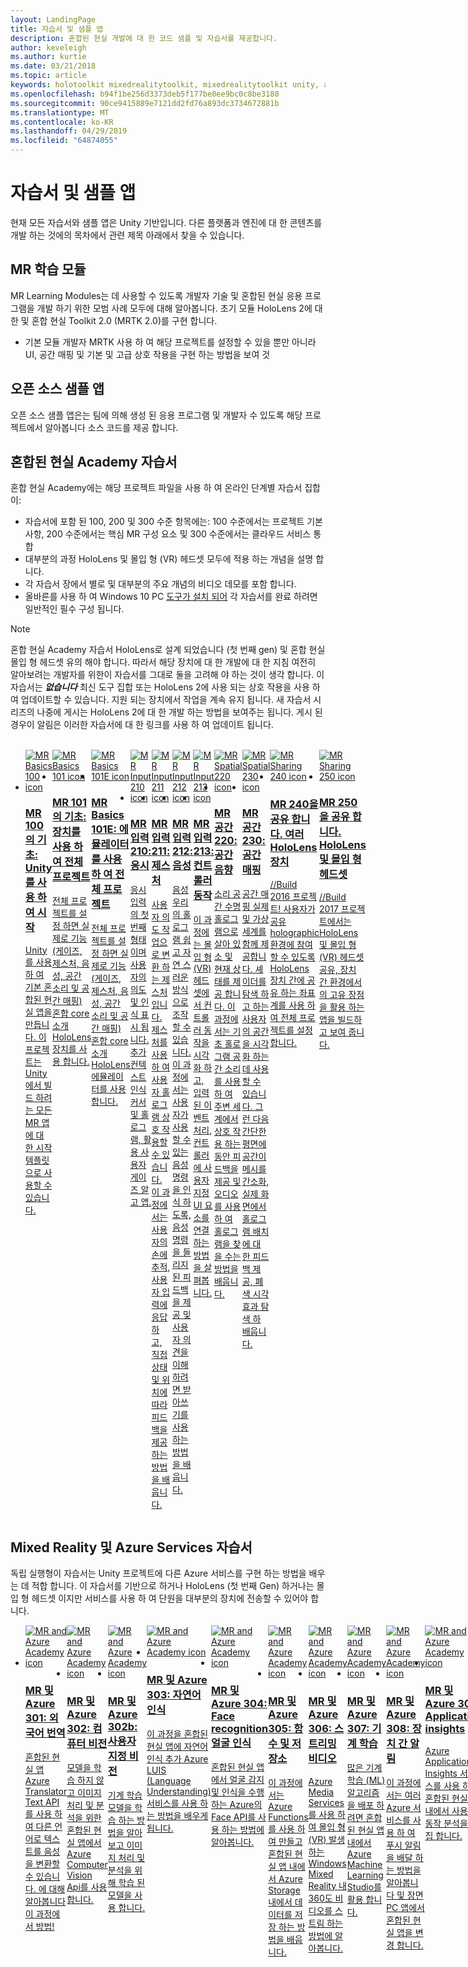 ```yaml
---
layout: LandingPage
title: 자습서 및 샘플 앱
description: 혼합된 현실 개발에 대 한 코드 샘플 및 자습서를 제공합니다.
author: keveleigh
ms.author: kurtie
ms.date: 03/21/2018
ms.topic: article
keywords: holotoolkit mixedrealitytoolkit, mixedrealitytoolkit unity, academy, 자습서
ms.openlocfilehash: b94f1be256d3373deb5f177be0ee9bc0c8be3180
ms.sourcegitcommit: 90ce9415889e7121dd2fd76a893dc3734672881b
ms.translationtype: MT
ms.contentlocale: ko-KR
ms.lasthandoff: 04/29/2019
ms.locfileid: "64874055"
---
```

# <a name="tutorials-and-sample-apps"></a>자습서 및 샘플 앱

현재 모든 자습서와 샘플 앱은 Unity 기반입니다.  다른 플랫폼과 엔진에 대 한 콘텐츠를 개발 하는 것에의 목차에서 관련 제목 아래에서 찾을 수 있습니다.

## <a name="mr-learning-modules"></a>MR 학습 모듈

MR Learning Modules는 데 사용할 수 있도록 개발자 기술 및 혼합된 현실 응용 프로그램을 개발 하기 위한 모범 사례 모두에 대해 알아봅니다.  초기 모듈 HoloLens 2에 대 한 및 혼합 현실 Toolkit 2.0 (MRTK 2.0)를 구현 합니다.
* 기본 모듈 개발자 MRTK 사용 하 여 해당 프로젝트를 설정할 수 있을 뿐만 아니라 UI, 공간 매핑 및 기본 및 고급 상호 작용을 구현 하는 방법을 보여 것

## <a name="open-source-sample-apps"></a>오픈 소스 샘플 앱

오픈 소스 샘플 앱은는 팀에 의해 생성 된 응용 프로그램 및 개발자 수 있도록 해당 프로젝트에서 알아봅니다 소스 코드를 제공 합니다.

## <a name="mixed-reality-academy-tutorials"></a>혼합된 현실 Academy 자습서

혼합 현실 Academy에는 해당 프로젝트 파일을 사용 하 여 온라인 단계별 자습서 집합이: 
* 자습서에 포함 된 100, 200 및 300 수준 항목에는: 100 수준에서는 프로젝트 기본 사항, 200 수준에서는 핵심 MR 구성 요소 및 300 수준에서는 클라우드 서비스 통합
* 대부분의 과정 HoloLens 및 몰입 형 (VR) 헤드셋 모두에 적용 하는 개념을 설명 합니다. 
* 각 자습서 장에서 별로 및 대부분의 주요 개념의 비디오 데모를 포함 합니다. 
* 올바른를 사용 하 여 Windows 10 PC [도구가 설치 되어](install-the-tools.md) 각 자습서를 완료 하려면 일반적인 필수 구성 됩니다.

>[!NOTE]
>혼합 현실 Academy 자습서 HoloLens로 설계 되었습니다 (첫 번째 gen) 및 혼합 현실 몰입 형 헤드셋 유의 해야 합니다.  따라서 해당 장치에 대 한 개발에 대 한 지침 여전히 알아보려는 개발자를 위한이 자습서를 그대로 둘을 고려해 야 하는 것이 생각 합니다.  이 자습서는 **_없습니다_** 최신 도구 집합 또는 HoloLens 2에 사용 되는 상호 작용을 사용 하 여 업데이트할 수 있습니다.  지원 되는 장치에서 작업을 계속 유지 됩니다. 새 자습서 시리즈의 나중에 게시는 HoloLens 2에 대 한 개발 하는 방법을 보여주는 됩니다.  게시 된 경우이 알림은 이러한 자습서에 대 한 링크를 사용 하 여 업데이트 됩니다.

<br>
<ul id="cardtypes-W" class="cardsW panelContent" style="display: flex; margin-top: 0px;">
                            <li>
                                    <a href="holograms-100.md" title="MR Basics 100" data-linktype="absolute-path">
                                    <div class="cardSize">
                                        <div class="cardPadding">
                                            <div class="card">
                                                <div class="cardImageOuter">
                                                    <div class="cardImage">
                                                        <img src="images/Holograms100.jpg" alt="MR Basics 100 icon">
                                                    </div>
                                                </div>
                                                <div class="cardText">
                                                    <h3>MR 100의 기초: Unity를 사용 하 여 시작</h3>
                                                    <p>Unity를 사용 하 여 기본 혼합된 현실 앱을 만듭니다. 이 프로젝트는 Unity에서 빌드 하려는 모든 MR 앱에 대 한 시작 템플릿으로 사용할 수 있습니다.</p>
                                                </div>
                                            </div>
                                        </div>
                                    </div>
                               </a>
                            </li>
                            <li>
                                  <a href="holograms-101.md" title="MR Basics 101" data-linktype="absolute-path">
                                    <div class="cardSize">
                                        <div class="cardPadding">
                                            <div class="card">
                                                <div class="cardImageOuter">
                                                    <div class="cardImage">
                                                        <img src="images/Holograms101.jpg" alt="MR Basics 101 icon">
                                                    </div>
                                                </div>
                                                <div class="cardText">
                                                    <h3>MR 101의 기초: 장치를 사용 하 여 전체 프로젝트</h3>
                                                    <p>전체 프로젝트를 설정 하면 실제로 기능 (게이즈, 제스처, 음성, 공간 소리 및 공간 매핑) 혼합 core 소개 HoloLens 장치를 사용 합니다.</p>
                                                </div>
                                            </div>
                                        </div>
                                    </div>
                               </a>
                            </li>
                            <li>
                                <a href="holograms-101e.md" title="MR Basics 101E" data-linktype="absolute-path">
                                    <div class="cardSize">
                                        <div class="cardPadding">
                                            <div class="card">
                                                <div class="cardImageOuter">
                                                    <div class="cardImage">
                                                        <img src="images/Holograms101E.jpg" alt="MR Basics 101E icon">
                                                    </div>
                                                </div>
                                                <div class="cardText">
                                                    <h3>MR Basics 101E: 에뮬레이터를 사용 하 여 전체 프로젝트</h3>
                                                    <p>전체 프로젝트를 설정 하면 실제로 기능 (게이즈, 제스처, 음성, 공간 소리 및 공간 매핑) 혼합 core 소개 HoloLens 에뮬레이터를 사용 합니다.</p>
                                                </div>
                                            </div>
                                        </div>
                                    </div>
                                  </a>
                            </li>
                            <li>
                             <a href="holograms-210.md" title="MR Input 210" data-linktype="absolute-path">
                              <div class="cardSize">
                                  <div class="cardPadding">
                                      <div class="card">
                                          <div class="cardImageOuter">
                                              <div class="cardImage">
                                                  <img src="images/Holograms210.jpg" alt="MR Input 210 icon">
                                              </div>
                                          </div>
                                          <div class="cardText">
                                              <h3>MR 입력 210: 응시</h3>
                                              <p>응시 입력의 첫 번째 형태 이며 사용자의 의도 및 인식 표시 됩니다. 추가 컨텍스트 인식 커서 및 홀로그램, 활용 사용자 게이즈 알고 앱.</p>
                                          </div>
                                      </div>
                                  </div>
                              </div>
                               </a>
                            </li>
                            <li>
                            <a href="holograms-211.md" title="MR Input 211" data-linktype="absolute-path">
                              <div class="cardSize">
                                  <div class="cardPadding">
                                      <div class="card">
                                          <div class="cardImageOuter">
                                              <div class="cardImage">
                                                  <img src="images/Holograms211.jpg" alt="MR Input 211 icon">
                                              </div>
                                          </div>
                                          <div class="cardText">
                                              <h3>MR 입력 211: 제스처</h3>
                                              <p>사용자 의도 작업으로 변환 하는 제스처입니다. 제스처를 사용 하 여 사용자 홀로그램 상호 작용할 수 있습니다. 이 과정에서는 사용자의 손에 추적, 사용자 입력에 응답 하 고, 직접 상태 및 위치에 따라 피드백을 제공 하는 방법을 배웁니다.</p>
                                          </div>
                                      </div>
                                  </div>
                              </div>
                              </a>
                            </li>         
                            <li>
                             <a href="holograms-212.md" title="MR Input 212" data-linktype="absolute-path">
                              <div class="cardSize">
                                  <div class="cardPadding">
                                      <div class="card">
                                          <div class="cardImageOuter">
                                              <div class="cardImage">
                                                  <img src="images/Holograms212.jpg" alt="MR Input 212 icon">
                                              </div>
                                          </div>
                                          <div class="cardText">
                                              <h3>MR 입력 212: 음성</h3>
                                              <p>음성 우리의 홀로그램 쉽고 자연 스러운 방식으로 조작할 수 있습니다. 이 과정에서는 사용자가 사용할 수 있는 음성 명령을 인식 하도록, 음성 명령을 들리지 된 피드백을 제공 및 사용자 의견을 이해 하려면 받아쓰기를 사용 하는 방법을 배웁니다.</p>
                                          </div>
                                      </div>
                                  </div>
                              </div>
                              </a>
                            </li>
                             <li>
                              <a href="mixed-reality-213.md" title="MR Input 213" data-linktype="absolute-path">
                              <div class="cardSize">
                                  <div class="cardPadding">
                                      <div class="card">
                                          <div class="cardImageOuter">
                                              <div class="cardImage">
                                                  <img src="images/MR213v2.jpg" alt="MR Input 213 icon">
                                              </div>
                                          </div>
                                          <div class="cardText">
                                              <h3>MR 입력 213: 컨트롤러 동작</h3>
                                              <p>이 과정에는 몰입 형 (VR) 헤드셋에서 컨트롤러 동작을 시각화 하 고, 입력된 이벤트 처리, 컨트롤러에 사용자 지정 UI 요소를 연결 하는 방법을 살펴봅니다.</p>
                                          </div>
                                      </div>
                                  </div>
                              </div>
                              </a>
                            </li>   
                              <li>
                              <a href="holograms-220.md" title="MR Spatial 220" data-linktype="absolute-path">
                              <div class="cardSize">
                                  <div class="cardPadding">
                                      <div class="card">
                                          <div class="cardImageOuter">
                                              <div class="cardImage">
                                                  <img src="images/Holograms220b.jpg" alt="MR Spatial 220 icon">
                                              </div>
                                          </div>
                                          <div class="cardText">
                                              <h3>MR 공간 220: 공간 음향</h3>
                                              <p>소리 공간 수명 홀로그램으로 살아 있 소 및 현재 상태를 제공 합니다. 이 과정에서는 기초 홀로그램 공간 소리를 사용 하 여 주변 세계에서 상호 작용 하는 동안 피드백을 제공 및 오디오를 사용 하 여 홀로그램을 찾을 수는 방법을 배웁니다.</p>
                                          </div>
                                      </div>
                                  </div>
                              </div>
                              </a>
                            </li>      
                               <li>
                               <a href="holograms-230.md" title="MR Spatial 230" data-linktype="absolute-path">
                              <div class="cardSize">
                                  <div class="cardPadding">
                                      <div class="card">
                                          <div class="cardImageOuter">
                                              <div class="cardImage">
                                                  <img src="images/Holograms230.jpg" alt="MR Spatial 230 icon">
                                              </div>
                                          </div>
                                          <div class="cardText">
                                              <h3>MR 공간 230: 공간 매핑</h3>
                                              <p>공간 매핑 실제 및 가상 세계를 함께 제공합니다. 셰이더를 탐색 하 고 하는 사용자의 공간을 시각화 하는 데 사용할 수 있습니다. 그런 다음 간단한 평면에 공간이 메시를 간소화, 실제 화면에서 홀로그램 배치에 대 한 피드백 제공, 폐색 시각 효과 탐색 하 배웁니다.</p>
                                          </div>
                                      </div>
                                  </div>
                              </div>
                             </a>
                            </li> 
                                <li>
                                <a href="holograms-240.md" title="MR Sharing 240" data-linktype="absolute-path">
                              <div class="cardSize">
                                  <div class="cardPadding">
                                      <div class="card">
                                          <div class="cardImageOuter">
                                              <div class="cardImage">
                                                  <img src="images/Holograms240.jpg" alt="MR Sharing 240 icon">
                                              </div>
                                          </div>
                                          <div class="cardText">
                                              <h3>MR 240을 공유 합니다. 여러 HoloLens 장치</h3>
                                              <p>//Build 2016 프로젝트! 사용자가 공유 holographic 환경에 참여할 수 있도록 HoloLens 장치 간에 공유 하는 좌표계를 사용 하 여 전체 프로젝트를 설정 합니다.</p>
                                          </div>
                                      </div>
                                  </div>
                              </div>
                             </a>
                            </li> 
                                 <li>
                                   <a href="mixed-reality-250.md" title="MR 250 공유" data-linktype="absolute-path">
                              <div class="cardSize">
                                  <div class="cardPadding">
                                      <div class="card">
                                          <div class="cardImageOuter">
                                              <div class="cardImage">
                                                  <img src="images/MR250-new.jpg" alt="MR Sharing 250 icon">
                                              </div>
                                          </div>
                                          <div class="cardText">
                                              <h3>MR 250을 공유 합니다. HoloLens 및 몰입 형 헤드셋</h3>
                                              <p>//Build 2017 프로젝트에서는 HoloLens 및 몰입 형 (VR) 헤드셋 공유, 장치 간 환경에서의 고유 장점을 활용 하는 앱을 빌드하고 보여 줍니다.</p>
                                          </div>
                                      </div>
                                  </div>
                              </div>
                              </a>
                            </li> 
</ul>

## <a name="mixed-reality-and-azure-services-tutorials"></a>Mixed Reality 및 Azure Services 자습서

독립 실행형이 자습서는 Unity 프로젝트에 다른 Azure 서비스를 구현 하는 방법을 배우는 데 적합 합니다.  이 자습서를 기반으로 하거나 HoloLens (첫 번째 Gen) 하거나는 몰입 형 헤드셋 이지만 서비스를 사용 하 여 단원을 대부분의 장치에 전송할 수 있어야 합니다.

<ul id="cardtypes-W" class="cardsW panelContent" style="display: flex; margin-top: 0px;">
    <li>
                                   <a href="mr-azure-301.md" title="MR 및 Azure 301" data-linktype="absolute-path">
                              <div class="cardSize">
                                  <div class="cardPadding">
                                      <div class="card">
                                          <div class="cardImageOuter">
                                              <div class="cardImage">
                                                  <img src="images/MR-Azure-AcademyTile.jpg" alt="MR and Azure Academy icon">
                                              </div>
                                          </div>
                                          <div class="cardText">
                                              <h3>MR 및 Azure 301: 외국어 번역</h3>
                                              <p>혼합된 현실 앱 Azure Translator Text API를 사용 하 여 다른 언어로 텍스트를 음성을 변환할 수 있습니다. 에 대해 알아봅니다이 과정에서 방법!</p>
                                          </div>
                                      </div>
                                  </div>
                              </div>
                              </a>
                            </li>
                                 <li>
                                   <a href="mr-azure-302.md" title="MR 및 302 Azure" data-linktype="absolute-path">
                              <div class="cardSize">
                                  <div class="cardPadding">
                                      <div class="card">
                                          <div class="cardImageOuter">
                                              <div class="cardImage">
                                                  <img src="images/MR-Azure-AcademyTile.jpg" alt="MR and Azure Academy icon">
                                              </div>
                                          </div>
                                          <div class="cardText">
                                              <h3>MR 및 Azure 302: 컴퓨터 비전</h3>
                                              <p>모델을 학습 하지 않고 이미지 처리 및 분석을 위한 혼합된 현실 앱에서 Azure Computer Vision Api를 사용 합니다.</p>
                                          </div>
                                      </div>
                                  </div>
                              </div>
                              </a>
                            </li>
                                 <li>
                                   <a href="mr-azure-302b.md" title="MR 및 Azure 302b" data-linktype="absolute-path">
                              <div class="cardSize">
                                  <div class="cardPadding">
                                      <div class="card">
                                          <div class="cardImageOuter">
                                              <div class="cardImage">
                                                  <img src="images/MR-Azure-AcademyTile.jpg" alt="MR and Azure Academy icon">
                                              </div>
                                          </div>
                                          <div class="cardText">
                                              <h3>MR 및 Azure 302b: 사용자 지정 비전</h3>
                                              <p>기계 학습 모델을 학습 하는 방법을 알아보고 이미지 처리 및 분석을 위해 학습 된 모델을 사용 합니다.</p>
                                          </div>
                                      </div>
                                  </div>
                              </div>
                              </a>
                            </li>                            
                                 <li>
                                   <a href="mr-azure-303.md" title="MR 및 Azure 303" data-linktype="absolute-path">
                              <div class="cardSize">
                                  <div class="cardPadding">
                                      <div class="card">
                                          <div class="cardImageOuter">
                                              <div class="cardImage">
                                                  <img src="images/MR-Azure-AcademyTile.jpg" alt="MR and Azure Academy icon">
                                              </div>
                                          </div>
                                          <div class="cardText">
                                              <h3>MR 및 Azure 303: 자연어 인식</h3>
                                              <p>이 과정을 혼합된 현실 앱에 자연어 인식 추가 Azure LUIS (Language Understanding) 서비스를 사용 하는 방법을 배우게 됩니다.</p>
                                          </div>
                                      </div>
                                  </div>
                              </div>
                              </a>
                            </li>
                                 <li>
                                   <a href="mr-azure-304.md" title="MR 및 Azure 304" data-linktype="absolute-path">
                              <div class="cardSize">
                                  <div class="cardPadding">
                                      <div class="card">
                                          <div class="cardImageOuter">
                                              <div class="cardImage">
                                                  <img src="images/MR-Azure-AcademyTile.jpg" alt="MR and Azure Academy icon">
                                              </div>
                                          </div>
                                          <div class="cardText">
                                              <h3>MR 및 Azure 304: Face recognition 얼굴 인식</h3>
                                              <p>혼합된 현실 앱에서 얼굴 감지 및 인식을 수행 하는 Azure의 Face API를 사용 하는 방법에 알아봅니다.</p>
                                          </div>
                                      </div>
                                  </div>
                              </div>
                              </a>
                            </li>
                                 <li>
                                   <a href="mr-azure-305.md" title="MR 및 Azure 305" data-linktype="absolute-path">
                              <div class="cardSize">
                                  <div class="cardPadding">
                                      <div class="card">
                                          <div class="cardImageOuter">
                                              <div class="cardImage">
                                                  <img src="images/MR-Azure-AcademyTile.jpg" alt="MR and Azure Academy icon">
                                              </div>
                                          </div>
                                          <div class="cardText">
                                              <h3>MR 및 Azure 305: 함수 및 저장소</h3>
                                              <p>이 과정에서는 Azure Functions를 사용 하 여 만들고 혼합된 현실 앱 내에서 Azure Storage 내에서 데이터를 저장 하는 방법을 배웁니다.</p>
                                          </div>
                                      </div>
                                  </div>
                              </div>
                              </a>
                            </li>
                                 <li>
                                   <a href="mr-azure-306.md" title="MR 및 Azure 306" data-linktype="absolute-path">
                              <div class="cardSize">
                                  <div class="cardPadding">
                                      <div class="card">
                                          <div class="cardImageOuter">
                                              <div class="cardImage">
                                                  <img src="images/MR-Azure-AcademyTile.jpg" alt="MR and Azure Academy icon">
                                              </div>
                                          </div>
                                          <div class="cardText">
                                              <h3>MR 및 Azure 306: 스트리밍 비디오</h3>
                                              <p>Azure Media Services를 사용 하 여 몰입 형 (VR) 발생 하는 Windows Mixed Reality 내 360도 비디오를 스트림 하는 방법에 알아봅니다.</p>
                                          </div>
                                      </div>
                                  </div>
                              </div>
                              </a>
                            </li>
                                 <li>
                                   <a href="mr-azure-307.md" title="MR 및 Azure 307" data-linktype="absolute-path">
                              <div class="cardSize">
                                  <div class="cardPadding">
                                      <div class="card">
                                          <div class="cardImageOuter">
                                              <div class="cardImage">
                                                  <img src="images/MR-Azure-AcademyTile.jpg" alt="MR and Azure Academy icon">
                                              </div>
                                          </div>
                                          <div class="cardText">
                                              <h3>MR 및 Azure 307: 기계 학습</h3>
                                              <p>많은 기계 학습 (ML) 알고리즘을 배포 하려면 혼합된 현실 앱 내에서 Azure Machine Learning Studio를 활용 합니다.</p>
                                          </div>
                                      </div>
                                  </div>
                              </div>
                              </a>
                            </li>
                                 <li>
                                   <a href="mr-azure-308.md" title="MR 및 Azure 308" data-linktype="absolute-path">
                              <div class="cardSize">
                                  <div class="cardPadding">
                                      <div class="card">
                                          <div class="cardImageOuter">
                                              <div class="cardImage">
                                                  <img src="images/MR-Azure-AcademyTile.jpg" alt="MR and Azure Academy icon">
                                              </div>
                                          </div>
                                          <div class="cardText">
                                              <h3>MR 및 Azure 308: 장치 간 알림</h3>
                                              <p>이 과정에서는 여러 Azure 서비스를 사용 하 여 푸시 알림을 배달 하는 방법을 알아봅니다 및 장면 PC 앱에서 혼합된 현실 앱을 변경 합니다.</p>
                                          </div>
                                      </div>
                                  </div>
                              </div>
                              </a>
                            </li>
                                 <li>
                                   <a href="mr-azure-309.md" title="MR 및 Azure 309" data-linktype="absolute-path">
                              <div class="cardSize">
                                  <div class="cardPadding">
                                      <div class="card">
                                          <div class="cardImageOuter">
                                              <div class="cardImage">
                                                  <img src="images/MR-Azure-AcademyTile.jpg" alt="MR and Azure Academy icon">
                                              </div>
                                          </div>
                                          <div class="cardText">
                                              <h3>MR 및 Azure 309: Application insights</h3>
                                              <p>Azure Application Insights 서비스를 사용 하 여 혼합된 현실 앱 내에서 사용자 동작 분석을 수집 합니다.</p>
                                          </div>
                                      </div>
                                  </div>
                              </div>
                              </a>
                            </li> 
                                 <li>
                                   <a href="mr-azure-310.md" title="MR 및 Azure 310" data-linktype="absolute-path">
                              <div class="cardSize">
                                  <div class="cardPadding">
                                      <div class="card">
                                          <div class="cardImageOuter">
                                              <div class="cardImage">
                                                  <img src="images/MR-Azure-AcademyTile.jpg" alt="MR and Azure Academy icon">
                                              </div>
                                          </div>
                                          <div class="cardText">
                                              <h3>MR 및 Azure 310: 개체 검색</h3>
                                              <p>기계 학습 모델을 학습 하 고 유사한 개체 및 해당 실제 위치를 인식 하도록 학습된 된 모델을 사용 합니다.</p>
                                          </div>
                                      </div>
                                  </div>
                              </div>
                              </a>
                            </li> 
                                 <li>
                                   <a href="mr-azure-311.md" title="MR 및 311 Azure" data-linktype="absolute-path">
                              <div class="cardSize">
                                  <div class="cardPadding">
                                      <div class="card">
                                          <div class="cardImageOuter">
                                              <div class="cardImage">
                                                  <img src="images/MR-Azure-AcademyTile.jpg" alt="MR and Azure Academy icon">
                                              </div>
                                          </div>
                                          <div class="cardText">
                                              <h3>MR 및 311 Azure: Microsoft Graph</h3>
                                              <p>혼합된 현실 앱 내에서 Microsoft Graph 서비스에 연결 하는 방법에 알아봅니다.</p>
                                          </div>
                                      </div>
                                  </div>
                              </div>
                              </a>
                            </li> 
                                 <li>
                                   <a href="mr-azure-312.md" title="MR 및 Azure 312" data-linktype="absolute-path">
                              <div class="cardSize">
                                  <div class="cardPadding">
                                      <div class="card">
                                          <div class="cardImageOuter">
                                              <div class="cardImage">
                                                  <img src="images/MR-Azure-AcademyTile.jpg" alt="MR and Azure Academy icon">
                                              </div>
                                          </div>
                                          <div class="cardText">
                                              <h3>MR 및 Azure 312: 봇 통합</h3>
                                              <p>Microsoft Bot Framework v4를 사용 하는 봇 배포 만들고 혼합된 현실 앱에서 통신 합니다.</p>
                                          </div>
                                      </div>
                                  </div>
                              </div>
                              </a>
                            </li> 
                                 <li>
                                   <a href="mr-azure-313.md" title="MR 및 Azure 313" data-linktype="absolute-path">
                              <div class="cardSize">
                                  <div class="cardPadding">
                                      <div class="card">
                                          <div class="cardImageOuter">
                                              <div class="cardImage">
                                                  <img src="images/MR-Azure-AcademyTile.jpg" alt="MR and Azure Academy icon">
                                              </div>
                                          </div>
                                          <div class="cardText">
                                              <h3>MR 및 Azure 313: IoT Hub Service</h3>
                                              <p>가상 컴퓨터에서 Azure IoT Hub 서비스를 구현 및 HoloLens에 데이터를 시각화 하는 방법에 알아봅니다.</p>
                                          </div>
                                      </div>
                                  </div>
                              </div>
                              </a>
                            </li> 
</ul>
